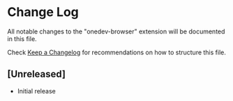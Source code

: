# Change Log

All notable changes to the "onedev-browser" extension will be documented in this file.

Check [Keep a Changelog](http://keepachangelog.com/) for recommendations on how to structure this file.

## [Unreleased]

- Initial release